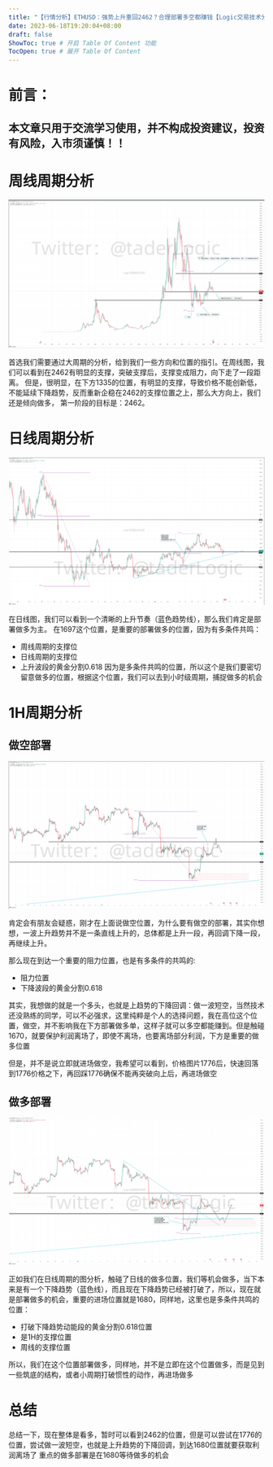 ```yaml
---
title: "【行情分析】ETHUSD：强势上升重回2462？合理部署多空都赚钱【Logic交易技术分析】【2023/06/18更新】"
date: 2023-06-18T19:20:04+08:00
draft: false
ShowToc: true # 开启 Table Of Content 功能
TocOpen: true # 展开 Table Of Content
---
```


# 前言：

## 本文章只用于交流学习使用，并不构成投资建议，投资有风险，入市须谨慎！！

# 周线周期分析

![](https://raw.githubusercontent.com/Logic-web3/airdrop/main/content/post/images/ETHUSD%20price%20prediction%2020230618%201.png)

首选我们需要通过大周期的分析，给到我们一些方向和位置的指引。在周线图，我们可以看到在2462有明显的支撑，突破支撑后，支撑变成阻力，向下走了一段距离。
但是，很明显，在下方1335的位置，有明显的支撑，导致价格不能创新低，不能延续下降趋势，反而重新企稳在2462的支撑位置之上，那么大方向上，我们还是倾向做多，
第一阶段的目标是：2462。

# 日线周期分析

![](https://raw.githubusercontent.com/Logic-web3/airdrop/main/content/post/images/ETHUSD%20price%20prediction%2020230618%202.png)

在日线图，我们可以看到一个清晰的上升节奏（蓝色趋势线），那么我们肯定是部署做多为主。
在1697这个位置，是重要的部署做多的位置，因为有多条件共鸣：
- 周线周期的支撑位
- 日线周期的支撑位
- 上升波段的黄金分割0.618
因为是多条件共鸣的位置，所以这个是我们要密切留意做多的位置，根据这个位置，我们可以去到小时级周期，捕捉做多的机会


# 1H周期分析

## 做空部署

![](https://raw.githubusercontent.com/Logic-web3/airdrop/main/content/post/images/ETHUSD%20price%20prediction%2020230618%203.png)

肯定会有朋友会疑惑，刚才在上面说做空位置，为什么要有做空的部署，其实你想想，一波上升趋势并不是一条直线上升的，总体都是上升一段，再回调下降一段，再继续上升。

那么现在到达一个重要的阻力位置，也是有多条件的共鸣的:
- 阻力位置
- 下降波段的黄金分割0.618
  
其实，我想做的就是一个多头，也就是上趋势的下降回调：做一波短空，当然技术还没熟练的同学，可以不必强求，这里纯粹是个人的选择问题，我在高位这个位置，做空，并不影响我在下方部署做多单，这样子就可以多空都能赚到。但是触碰1670，就要保护利润离场了，即使不离场，也要离场部分利润，下方是重要的做多位置

但是，并不是说立即就进场做空，我希望可以看到，价格图片1776后，快速回落到1776价格之下，再回踩1776确保不能再突破向上后，再进场做空


## 做多部署

![](https://raw.githubusercontent.com/Logic-web3/airdrop/main/content/post/images/ETHUSD%20price%20prediction%2020230618%204.png)

正如我们在日线周期的图分析，触碰了日线的做多位置，我们等机会做多，当下本来是有一个下降趋势（蓝色线），而且现在下降趋势已经被打破了，所以，现在就是部署做多的机会，重要的进场位置就是1680，同样地，这里也是多条件共鸣的位置：
- 打破下降趋势动能段的黄金分割0.618位置
- 是1H的支撑位置
- 周线的支撑位置
  
所以，我们在这个位置部署做多，同样地，并不是立即在这个位置做多，而是见到一些筑底的结构，或者小周期打破惯性的动作，再进场做多

# 总结

总结一下，现在整体是看多，暂时可以看到2462的位置，但是可以尝试在1776的位置，尝试做一波短空，也就是上升趋势的下降回调，到达1680位置就要获取利润离场了
重点的做多部署是在1680等待做多的机会


